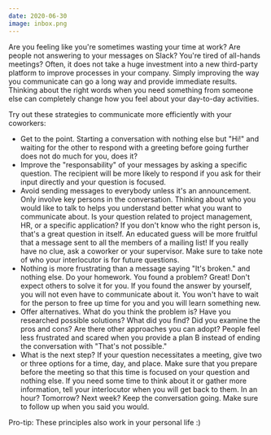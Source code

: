 ```yaml
---
date: 2020-06-30
image: inbox.png
---
```


Are you feeling like you're sometimes wasting your time at work? Are people not answering to your messages on Slack? You're tired of all-hands meetings? Often, it does not take a huge investment into a new third-party platform to improve processes in your company. Simply improving the way you communicate can go a long way and provide immediate results. Thinking about the right words when you need something from someone else can completely change how you feel about your day-to-day activities.

Try out these strategies to communicate more efficiently with your coworkers:

-   Get to the point. Starting a conversation with nothing else but "Hi!" and waiting for the other to respond with a greeting before going further does not do much for you, does it?
-   Improve the "responsability" of your messages by asking a specific question. The recipient will be more likely to respond if you ask for their input directly and your question is focused.
-   Avoid sending messages to everybody unless it's an announcement. Only involve key persons in the conversation. Thinking about who you would like to talk to helps you understand better what you want to communicate about. Is your question related to project management, HR, or a specific application? If you don't know who the right person is, that's a great question in itself. An educated guess will be more fruitful that a message sent to all the members of a mailing list! If you really have no clue, ask a coworker or your supervisor. Make sure to take note of who your interlocutor is for future questions.
-   Nothing is more frustrating than a message saying "It's broken." and nothing else. Do your homework. You found a problem? Great! Don't expect others to solve it for you. If you found the answer by yourself, you will not even have to communicate about it. You won't have to wait for the person to free up time for you and you will learn something new.
-   Offer alternatives. What do you think the problem is? Have you researched possible solutions? What did you find? Did you examine the pros and cons? Are there other approaches you can adopt? People feel less frustrated and scared when you provide a plan B instead of ending the conversation with "That's not possible."
-   What is the next step? If your question necessitates a meeting, give two or three options for a time, day, and place. Make sure that you prepare before the meeting so that this time is focused on your question and nothing else. If you need some time to think about it or gather more information, tell your interlocutor when you will get back to them. In an hour? Tomorrow? Next week? Keep the conversation going. Make sure to follow up when you said you would.

Pro-tip: These principles also work in your personal life :)

